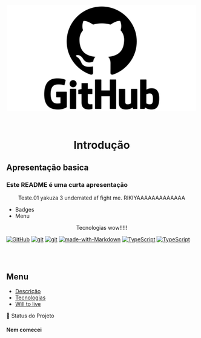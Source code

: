 <p width="100%" align="center">
    <img src="./image/GitHub-logo.png" width="500px">
</p>
<br>
<h1 align="center"> Introdução</h1>

## Apresentação basica

### Este README é uma curta apresentação
<p id="descricaoprojeto" align="center">Teste.01 yakuza 3 underrated af fight me. RIKIYAAAAAAAAAAAAA</p>

- Badges
- Menu

<p id="tecnologiap" align="center">Tecnologias wow!!!!!</p>

[![GitHub](https://img.shields.io/badge/--181717?logo=github&logoColor=ffffff)](https://github.com/)
[![git](https://badgen.net/badge/icon/git?icon=git&label)](https://git-scm.com)
[![git](https://img.shields.io/badge/--F05032?logo=git&logoColor=ffffff)](http://git-scm.com/)
[![made-with-Markdown](https://img.shields.io/badge/Made%20with-Markdown-1f425f.svg)](http://commonmark.org)
[![TypeScript](https://badgen.net/badge/icon/typescript?icon=typescript&label)](https://typescriptlang.org)
[![TypeScript](https://img.shields.io/badge/--3178C6?logo=typescript&logoColor=ffffff)](https://www.typescriptlang.org/)

<br>
<br>

## Menu

<!--  -->

<ul>
    <li><a href="#descricaoprojeto">Descrição</a></li>
    <li><a href="#tecnologiap">Tecnologias</a></li>
    <li><a href="https://steamuserimages-a.akamaihd.net/ugc/2019356099346421942/AC5E44CE269E1802EF83DB5887B60E7C12BF9432/?imw=637&imh=358&ima=fit&impolicy=Letterbox&imcolor=%23000000&letterbox=true">Will to live</a></li>
</ul

## :rocket: Status do Projeto
<h4>Nem comecei</h4>